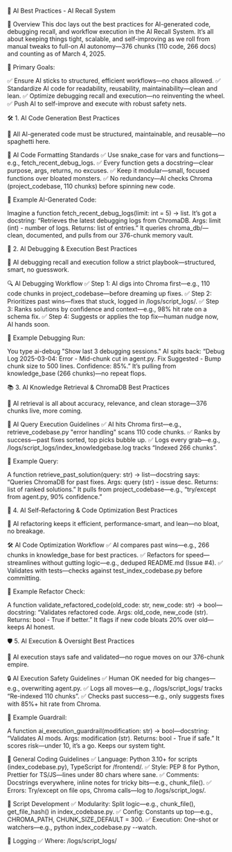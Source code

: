 🌟 AI Best Practices - AI Recall System

🌱 Overview
This doc lays out the best practices for AI-generated code, debugging recall, and workflow execution in the AI Recall System. It’s all about keeping things tight, scalable, and self-improving as we roll from manual tweaks to full-on AI autonomy—376 chunks (110 code, 266 docs) and counting as of March 4, 2025.

🚀 Primary Goals:

✅ Ensure AI sticks to structured, efficient workflows—no chaos allowed.
✅ Standardize AI code for readability, reusability, maintainability—clean and lean.
✅ Optimize debugging recall and execution—no reinventing the wheel.
✅ Push AI to self-improve and execute with robust safety nets.

🛠️ 1. AI Code Generation Best Practices

📌 All AI-generated code must be structured, maintainable, and reusable—no spaghetti here.

🔧 AI Code Formatting Standards
✅ Use snake_case for vars and functions—e.g., fetch_recent_debug_logs.
✅ Every function gets a docstring—clear purpose, args, returns, no excuses.
✅ Keep it modular—small, focused functions over bloated monsters.
✅ No redundancy—AI checks Chroma (project_codebase, 110 chunks) before spinning new code.

🌟 Example AI-Generated Code:

Imagine a function fetch_recent_debug_logs(limit: int = 5) -> list. It’s got a docstring: “Retrieves the latest debugging logs from ChromaDB. Args: limit (int) - number of logs. Returns: list of entries.” It queries chroma_db/—clean, documented, and pulls from our 376-chunk memory vault.

🐞 2. AI Debugging & Execution Best Practices

📌 AI debugging recall and execution follow a strict playbook—structured, smart, no guesswork.

🔍 AI Debugging Workflow
✅ Step 1: AI digs into Chroma first—e.g., 110 code chunks in project_codebase—before dreaming up fixes.
✅ Step 2: Prioritizes past wins—fixes that stuck, logged in /logs/script_logs/.
✅ Step 3: Ranks solutions by confidence and context—e.g., 98% hit rate on a schema fix.
✅ Step 4: Suggests or applies the top fix—human nudge now, AI hands soon.

🌟 Example Debugging Run:

You type ai-debug "Show last 3 debugging sessions." AI spits back: “Debug Log 2025-03-04: Error - Mid-chunk cut in agent.py. Fix Suggested - Bump chunk size to 500 lines. Confidence: 85%.” It’s pulling from knowledge_base (266 chunks)—no repeat flops.

📚 3. AI Knowledge Retrieval & ChromaDB Best Practices

📌 AI retrieval is all about accuracy, relevance, and clean storage—376 chunks live, more coming.

📖 AI Query Execution Guidelines
✅ AI hits Chroma first—e.g., retrieve_codebase.py "error handling" scans 110 code chunks.
✅ Ranks by success—past fixes sorted, top picks bubble up.
✅ Logs every grab—e.g., /logs/script_logs/index_knowledgebase.log tracks “Indexed 266 chunks”.

🌟 Example Query:

A function retrieve_past_solution(query: str) -> list—docstring says: “Queries ChromaDB for past fixes. Args: query (str) - issue desc. Returns: list of ranked solutions.” It pulls from project_codebase—e.g., “try/except from agent.py, 90% confidence.”

🔄 4. AI Self-Refactoring & Code Optimization Best Practices

📌 AI refactoring keeps it efficient, performance-smart, and lean—no bloat, no breakage.

🛠️ AI Code Optimization Workflow
✅ AI compares past wins—e.g., 266 chunks in knowledge_base for best practices.
✅ Refactors for speed—streamlines without gutting logic—e.g., deduped README.md (Issue #4).
✅ Validates with tests—checks against test_index_codebase.py before committing.

🌟 Example Refactor Check:

A function validate_refactored_code(old_code: str, new_code: str) -> bool—docstring: “Validates refactored code. Args: old_code, new_code (str). Returns: bool - True if better.” It flags if new code bloats 20% over old—keeps AI honest.

🛡️ 5. AI Execution & Oversight Best Practices

📌 AI execution stays safe and validated—no rogue moves on our 376-chunk empire.

🔒 AI Execution Safety Guidelines
✅ Human OK needed for big changes—e.g., overwriting agent.py.
✅ Logs all moves—e.g., /logs/script_logs/ tracks “Re-indexed 110 chunks”.
✅ Checks past success—e.g., only suggests fixes with 85%+ hit rate from Chroma.

🌟 Example Guardrail:

A function ai_execution_guardrail(modification: str) -> bool—docstring: “Validates AI mods. Args: modification (str). Returns: bool - True if safe.” It scores risk—under 10, it’s a go. Keeps our system tight.

🌟 General Coding Guidelines
✅ Language: Python 3.10+ for scripts (index_codebase.py), TypeScript for /frontend/.
✅ Style: PEP 8 for Python, Prettier for TS/JS—lines under 80 chars where sane.
✅ Comments: Docstrings everywhere, inline notes for tricky bits—e.g., chunk_file().
✅ Errors: Try/except on file ops, Chroma calls—log to /logs/script_logs/.

📜 Script Development
✅ Modularity: Split logic—e.g., chunk_file(), get_file_hash() in index_codebase.py.
✅ Config: Constants up top—e.g., CHROMA_PATH, CHUNK_SIZE_DEFAULT = 300.
✅ Execution: One-shot or watchers—e.g., python index_codebase.py --watch.

📝 Logging
✅ Where: /logs/script_logs/<script>.log—e.g., index_knowledgebase.log.
✅ How: logging module, format %(asctime)s - %(levelname)s - %(message)s.
✅ Levels:

INFO: “Indexed 105 files, 110 chunks”.
WARNING: “Root dir /tests/ not found”.
ERROR: “Failed to read agent.py”.

🌟 Example:
“import logging; LOG_FILE = '/mnt/f/projects/ai-recall-system/logs/script_logs/index_codebase.log'; logging.basicConfig(filename=LOG_FILE, level=logging.INFO, format='%(asctime)s - %(levelname)s - %(message)s'); logger.info('Connecting to Chroma...')”

✂️ Chunking Strategies
✅ Code Files (index_codebase.py):

Line-based, 300 lines/chunk, 50-line overlap—110 chunks live.
.py, .js, .tsx—no .md or .json.
Metadata: start_line, end_line, function_name (empty sans AST), class_name, node_type.
✅ Markdown Files (index_knowledgebase.py):
Header-based, ~500 chars/chunk, split by #—266 chunks live.
Dedup via mtime, SHA-256—newest wins.
Metadata: filename, chunk_index, total_chunks, source, mtime, hash.

👀 Watchers
✅ Why: Real-time indexing—create, modify, move, delete.
✅ How: watchdog, 2-sec debounce—e.g., index_codebase.py --watch.
✅ What: Monitors /code_base/, /scripts/, /tests/, /frontend/.
✅ Rules: Skip node_modules, dist, chroma_db—re-index on change, trash old chunks on delete.

📡 ChromaDB Usage
✅ Collections:
-project_codebase: 110 chunks (code).
-knowledge_base: 266 chunks (docs).
-_test: E.g., knowledge_base_test (241 chunks).

✅ Path: /mnt/f/projects/ai-recall-system/chroma_db/.
✅ Embeddings: sentence-transformers/all-MiniLM-L6-v2.

📦 Commit Practices
✅ Tags: [SCRIPT], [DOC], [TEST], [FIX]—e.g., [SCRIPT] index_codebase.py: added logging.
✅ Messages: What + why—e.g., “Added 110chunks to project_codebase”.
✅ Branch: dev—always.

🧪 Testing
✅ Unit Tests: /tests/—e.g., test_index_codebase.py, ephemeral test_chroma_db/.
✅ Validation: inspect_collections.py—e.g., 110 docs in project_codebase.
✅ Refer to testing_plan.md and TEST_SCENARIOS.md

📚 Documentation
✅ When: Update with big shifts—e.g., logging to /logs/script_logs/.
✅ Where: /knowledge_base/ for core, /agent_knowledge_bases/ for agent READMEs.

🌟 Updates
🚫 Avoid Redundant Endpoint Detection
✅ Unify LLM/Flask logic—e.g., shared module over dupe code in user_interaction_flow.py.

📝 Logging Consistency
✅ Standardize naming—e.g., merge log_work_session.py, work_session_logger.py into one.

🌐 Single network_utils
✅ One detect_api_url()—e.g., shared across generate_work_summary.py, no repeats.

🌟 Summary
✅ Code: Structured, reusable—snake_case, docstrings, modular.

✅ Debugging: Recall-first—Chroma queries, ranked fixes.

✅ Retrieval: Smart, logged—376 chunks, growing.

✅ Refactoring: Lean, validated—past wins guide.

✅ Execution: Safe, tracked—guardrails rule.

📅 Last Updated: March 4, 2025

🔹 Maintained by: AI Recall System
